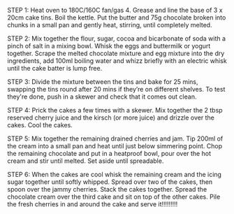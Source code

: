 STEP 1:
Heat oven to 180C/160C fan/gas 4. Grease and line the base of 3 x 20cm cake tins. Boil the kettle. Put the butter and 75g chocolate broken into chunks in a small pan and gently heat, stirring, until completely melted.

STEP 2:
Mix together the flour, sugar, cocoa and bicarbonate of soda with a pinch of salt in a mixing bowl. Whisk the eggs and buttermilk or yogurt together. Scrape the melted chocolate mixture and egg mixture into the dry ingredients, add 100ml boiling water and whizz briefly with an electric whisk until the cake batter is lump free.

STEP 3:
Divide the mixture between the tins and bake for 25 mins, swapping the tins round after 20 mins if they’re on different shelves. To test they're done, push in a skewer and check that it comes out clean.

STEP 4:
Prick the cakes a few times with a skewer. Mix together the 2 tbsp reserved cherry juice and the kirsch (or more juice) and drizzle over the cakes. Cool the cakes.

STEP 5:
Mix together the remaining drained cherries and jam. Tip 200ml of the cream into a small pan and heat until just below simmering point. Chop the remaining chocolate and put in a heatproof bowl, pour over the hot cream and stir until melted. Set aside until spreadable.

STEP 6:
When the cakes are cool whisk the remaining cream and the icing sugar together until softly whipped. Spread over two of the cakes, then spoon over the jammy cherries. Stack the cakes together. Spread the chocolate cream over the third cake and sit on top of the other cakes. Pile the fresh cherries in and around the cake and serve it!!!!!!!!!